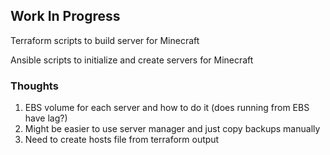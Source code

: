 ## Work In Progress

Terraform scripts to build server for Minecraft

Ansible scripts to initialize and create servers for Minecraft

### Thoughts
1. EBS volume for each server and how to do it (does running from EBS have lag?)
1. Might be easier to use server manager and just copy backups manually
1. Need to create hosts file from terraform output